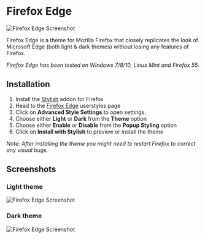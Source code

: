 # Firefox Edge

![Firefox Edge Screenshot](https://github.com/sapierens/firefox-edge/raw/master/Resources/ffedge_window.png)

Firefox Edge is a theme for Mozilla Firefox that closely replicates the look of Microsoft Edge (both light & dark themes) without losing any features of Firefox.

*Firefox Edge has been tested on Windows 7/8/10, Linux Mint and Firefox 55.*

## Installation
1. Install the [Stylish](https://addons.mozilla.org/en-US/firefox/addon/stylish/) addon for Firefox
2. Head to the [Firefox Edge](https://userstyles.org/styles/135593/firefox-edge) userstyles page
3. Click on **Advanced Style Settings** to open settings.
4. Choose either **Light** or **Dark** from the **Theme** option
5. Choose either **Enable** or **Disable** from the **Popup Styling** option
6. Click on **Install with Stylish** to preview or install the theme

*Note: After installing the theme you might need to restart Firefox to correct any visual bugs.*

## Screenshots
### Light theme
![Firefox Edge Screenshot](https://github.com/sapierens/firefox-edge/raw/master/Resources/ffedge_window_light.png)

### Dark theme
![Firefox Edge Screenshot](https://github.com/sapierens/firefox-edge/raw/master/Resources/ffedge_window_dark.png)
